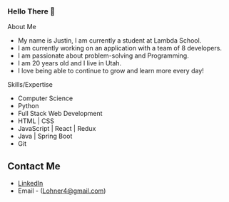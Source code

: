 ### Hello There 👋

About Me
- My name is Justin, I am currently a student at Lambda School.
- I am currently working on an application with a team of 8 developers.
- I am passionate about problem-solving and Programming.
- I am 20 years old and I live in Utah.
- I love being able to continue to grow and learn more every day!

Skills/Expertise
- Computer Science
- Python
- Full Stack Web Development
- HTML | CSS
- JavaScript | React | Redux
- Java | Spring Boot
- Git

## Contact Me
- [LinkedIn](https://www.linkedin.com/in/justin-lohner/)
- Email - (Lohner4@gmail.com)
